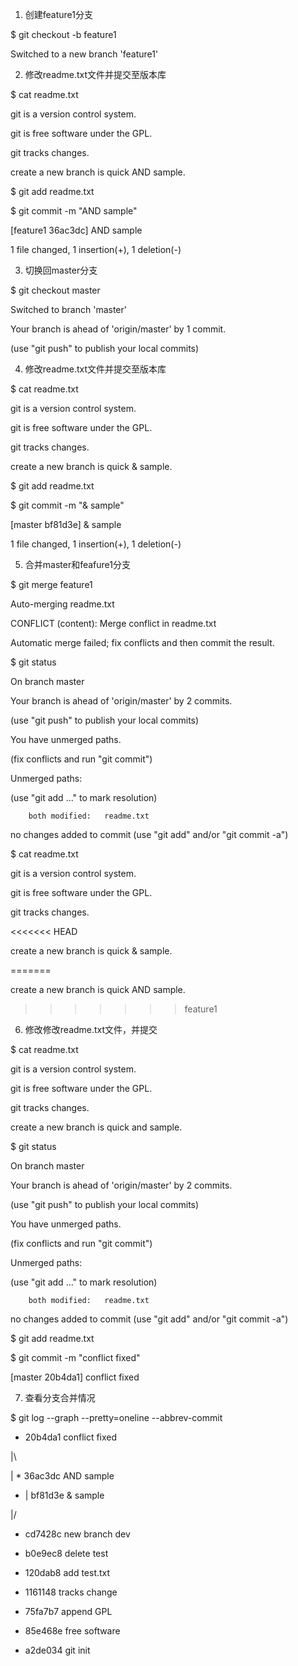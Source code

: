 1. 创建feature1分支


$ git checkout -b feature1

Switched to a new branch 'feature1'


2. 修改readme.txt文件并提交至版本库


$ cat readme.txt

git is a version control system.

git is free software under the GPL.

git tracks changes.

create a new branch is quick AND sample.

$ git add readme.txt

$ git commit -m "AND sample"

[feature1 36ac3dc] AND sample

 1 file changed, 1 insertion(+), 1 deletion(-)


3. 切换回master分支


$ git checkout master

Switched to branch 'master'

Your branch is ahead of 'origin/master' by 1 commit.

  (use "git push" to publish your local commits)


4.  修改readme.txt文件并提交至版本库


$ cat readme.txt

git is a version control system.

git is free software under the GPL.

git tracks changes.

create a new branch is quick & sample.

$ git add readme.txt

$ git commit -m "& sample"

[master bf81d3e] & sample

 1 file changed, 1 insertion(+), 1 deletion(-)


5. 合并master和feafure1分支


$ git merge feature1

Auto-merging readme.txt

CONFLICT (content): Merge conflict in readme.txt

Automatic merge failed; fix conflicts and then commit the result.

$ git status

On branch master

Your branch is ahead of 'origin/master' by 2 commits.

  (use "git push" to publish your local commits)

You have unmerged paths.

  (fix conflicts and run "git commit")


Unmerged paths:

  (use "git add 
<file>
..." to mark resolution)


        both modified:   readme.txt


no changes added to commit (use "git add" and/or "git commit -a")

$ cat readme.txt

git is a version control system.

git is free software under the GPL.

git tracks changes.

<<<<<<< HEAD

create a new branch is quick & sample.

=======

create a new branch is quick AND sample.

>>>>>>> feature1


6. 修改修改readme.txt文件，并提交


$ cat readme.txt

git is a version control system.

git is free software under the GPL.

git tracks changes.

create a new branch is quick and sample.

$ git status

On branch master

Your branch is ahead of 'origin/master' by 2 commits.

  (use "git push" to publish your local commits)

You have unmerged paths.

  (fix conflicts and run "git commit")


Unmerged paths:

  (use "git add 
<file>
..." to mark resolution)


        both modified:   readme.txt


no changes added to commit (use "git add" and/or "git commit -a")

$ git add readme.txt

$ git commit -m "conflict fixed"

[master 20b4da1] conflict fixed


7. 查看分支合并情况


$ git log --graph --pretty=oneline --abbrev-commit

*   20b4da1 conflict fixed

|\

| * 36ac3dc AND sample

* | bf81d3e & sample

|/

* cd7428c new branch dev

* b0e9ec8 delete test

* 120dab8 add test.txt

* 1161148 tracks change

* 75fa7b7 append GPL

* 85e468e free software

* a2de034 git init

